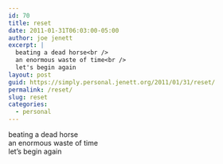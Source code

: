 ```yaml
---
id: 70
title: reset
date: 2011-01-31T06:03:00-05:00
author: joe jenett
excerpt: |
  beating a dead horse<br />
  an enormous waste of time<br />
  let's begin again
layout: post
guid: https://simply.personal.jenett.org/2011/01/31/reset/
permalink: /reset/
slug: reset
categories:
  - personal
---
```

beating a dead horse  
an enormous waste of time  
let’s begin again